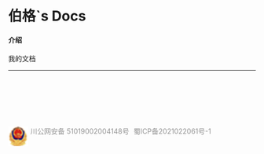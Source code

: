 # 伯格`s Docs

#### 介绍
我的文档


<hr style="" />
<div style="padding-top: 100px;">
    <a target="_blank" href="http://www.beian.gov.cn/portal/registerSystemInfo?recordcode=51019002004148" 
        style="display:inline-block;text-decoration:none;height:20px;line-height:20px;">
        <img src="./icons/ban.svg" style="float:left;"/>
        <p style="float:left;height:20px;line-height:20px;margin: 0px 0px 0px 5px; color:#939393;">
            川公网安备 51019002004148号
        </p>
    </a>
    <a target="_blank" href="https://beian.miit.gov.cn/" 
        style="display:inline-block;text-decoration:none;height:20px;line-height:20px;">
        <p style="float:left;height:20px;line-height:20px;margin: 0px 0px 0px 5px; color:#939393;">
            蜀ICP备2021022061号-1
        </p>
    </a>
</div>